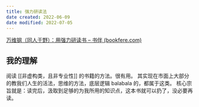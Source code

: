 ```yaml
---
title: 强力研读法
date created: 2022-06-09
date modified: 2022-07-05
---
```


[万维钢（同人于野）：用强力研读书 – 书伴 (bookfere.com)](https://bookfere.com/post/349.html)

## 我的理解

阅读 [[非虚构类，且非专业性]] 的书籍的方法。很有用。
其实现在市面上大部分的教我们人生的活法，思维的方法，底层逻辑 balabala 的，都属于这类。
核心宗旨就是：读完后，汲取到足够的为我所用的知识点，这本书就可以扔了，没必要再读。
